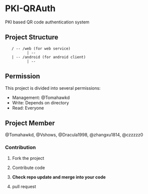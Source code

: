 # PKI-QRAuth
PKI based QR code authentication system

## Project Structure
```
   / -- /web (for web service)
          | --   
   | -- /android (for android client)
          | --  
```
## Permission
This project is divided into several permissions:

- Management: @Tomahawkd
- Write: Depends on directory
- Read: Everyone

## Project Member
@Tomahawkd, @Vshows, @Dracula1998, @zhangxu1814, @czzzzz0

### Contribution

1. Fork the project

2. Contribute code

3. **Check repo update and merge into your code**

4. pull request
